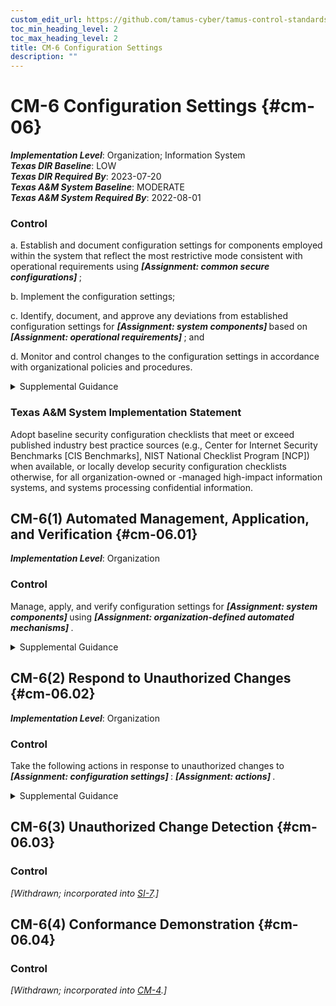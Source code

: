 ```yaml
---
custom_edit_url: https://github.com/tamus-cyber/tamus-control-standards/tree/main/content/tamus.edu/TAMUS_profile.yaml
toc_min_heading_level: 2
toc_max_heading_level: 2
title: CM-6 Configuration Settings
description: ""
---
```


# CM-6 Configuration Settings {#cm-06}

_**Implementation Level**_: Organization; Information System\
_**Texas DIR Baseline**_: LOW\
_**Texas DIR Required By**_: 2023-07-20\
_**Texas A&M System Baseline**_: MODERATE\
_**Texas A&M System Required By**_: 2022-08-01

### Control



a. Establish and document configuration settings for components employed within the system that reflect the most restrictive mode consistent with operational requirements using <strong title="cm-06_odp.01"> <em>[Assignment: common secure configurations]</em> </strong>;

b. Implement the configuration settings;

c. Identify, document, and approve any deviations from established configuration settings for <strong title="cm-06_odp.02"> <em>[Assignment: system components]</em> </strong> based on <strong title="cm-06_odp.03"> <em>[Assignment: operational requirements]</em> </strong> ; and

d. Monitor and control changes to the configuration settings in accordance with organizational policies and procedures.


<details><summary>Supplemental Guidance</summary>Configuration settings are the parameters that can be changed in the hardware, software, or firmware components of the system that affect the security and privacy posture or functionality of the system. Information technology products for which configuration settings can be defined include mainframe computers, servers, workstations, operating systems, mobile devices, input/output devices, protocols, and applications. Parameters that impact the security posture of systems include registry settings; account, file, or directory permission settings; and settings for functions, protocols, ports, services, and remote connections. Privacy parameters are parameters impacting the privacy posture of systems, including the parameters required to satisfy other privacy controls. Privacy parameters include settings for access controls, data processing preferences, and processing and retention permissions. Organizations establish organization-wide configuration settings and subsequently derive specific configuration settings for systems. The established settings become part of the configuration baseline for the system.<br/><br/>Common secure configurations (also known as security configuration checklists, lockdown and hardening guides, and security reference guides) provide recognized, standardized, and established benchmarks that stipulate secure configuration settings for information technology products and platforms as well as instructions for configuring those products or platforms to meet operational requirements. Common secure configurations can be developed by a variety of organizations, including information technology product developers, manufacturers, vendors, federal agencies, consortia, academia, industry, and other organizations in the public and private sectors.<br/><br/>Implementation of a common secure configuration may be mandated at the organization level, mission and business process level, system level, or at a higher level, including by a regulatory agency. Common secure configurations include the United States Government Configuration Baseline [USGCB](#98498928-3ca3-44b3-8b1e-f48685373087) and security technical implementation guides (STIGs), which affect the implementation of [CM-6](/catalog/cm/cm-06) and other controls such as [AC-19](/catalog/ac/ac-19) and [CM-7](/catalog/cm/cm-07) . The Security Content Automation Protocol (SCAP) and the defined standards within the protocol provide an effective method to uniquely identify, track, and control configuration settings.</details>

### Texas A&M System Implementation Statement

Adopt baseline security configuration checklists that meet or exceed published industry best practice sources (e.g., Center for Internet Security Benchmarks [CIS Benchmarks], NIST National Checklist Program [NCP]) when available, or locally develop security configuration checklists otherwise, for all organization-owned or -managed high-impact information systems, and systems processing confidential information.



## CM-6(1) Automated Management, Application, and Verification {#cm-06.01}

_**Implementation Level**_: Organization

### Control

Manage, apply, and verify configuration settings for <strong title="cm-06.01_odp.01"> <em>[Assignment: system components]</em> </strong> using <strong title="cm-6.1_prm_2"> <em>[Assignment: organization-defined automated mechanisms]</em> </strong>.


<details><summary>Supplemental Guidance</summary>Automated tools (e.g., hardening tools, baseline configuration tools) can improve the accuracy, consistency, and availability of configuration settings information. Automation can also provide data aggregation and data correlation capabilities, alerting mechanisms, and dashboards to support risk-based decision-making within the organization.</details>


## CM-6(2) Respond to Unauthorized Changes {#cm-06.02}

_**Implementation Level**_: Organization

### Control

Take the following actions in response to unauthorized changes to <strong title="cm-06.02_odp.02"> <em>[Assignment: configuration settings]</em> </strong>: <strong title="cm-06.02_odp.01"> <em>[Assignment: actions]</em> </strong>.


<details><summary>Supplemental Guidance</summary>Responses to unauthorized changes to configuration settings include alerting designated organizational personnel, restoring established configuration settings, or—in extreme cases—halting affected system processing.</details>


## CM-6(3) Unauthorized Change Detection {#cm-06.03}

### Control

<em>[Withdrawn; incorporated into [SI-7](/catalog/si/si-07).]</em>



## CM-6(4) Conformance Demonstration {#cm-06.04}

### Control

<em>[Withdrawn; incorporated into [CM-4](/catalog/cm/cm-04).]</em>

